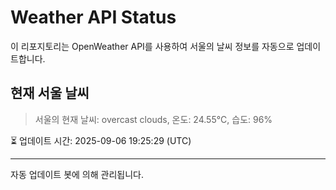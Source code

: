 
# Weather API Status

이 리포지토리는 OpenWeather API를 사용하여 서울의 날씨 정보를 자동으로 업데이트합니다.

## 현재 서울 날씨
> 서울의 현재 날씨: overcast clouds, 온도: 24.55°C, 습도: 96%

⏳ 업데이트 시간: 2025-09-06 19:25:29 (UTC)

---
자동 업데이트 봇에 의해 관리됩니다.
